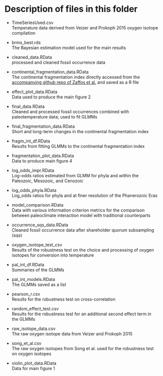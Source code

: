 # Description of files in this folder

-   TimeSeriesUsed.csv  
    Temperature data derived from Veizer and Prokoph 2015 oxygen isotope compilation

-   brms_best.rds  
    The Bayesian estimation model used for the main results  
    
-   cleaned_data.RData  
    processed and cleaned fossil occurrence data  

-   continental_fragmentation_data.RData  
    The continental fragmentation index directly accessed from the [accompanying github repo of Zaffos et al.](https://github.com/UW-Macrostrat/PNAS_201702297) and saved as a R file    

-   effect_plot_data.RData  
    Data used to produce the main figure 2  

-   final_data.RData  
    Cleaned and processed fossil occurrences combined with paleotemperature data; used to fit GLMMs  

-   final_fragmentation_data.RData  
    Short and long-term changes in the continental fragmentation index  

-   fragm_int_df.RData  
    Results from fitting GLMMs to the continental fragmentation index  

-   fragmentation_plot_data.RData  
    Data to produce main figure 4  

-   log_odds_impr.RData  
    Log-odds ratios estimated from GLMM for phyla and within the Paleozoic, Mesozoic, and Cenozoic  

-   log_odds_phyla.RData  
    Log_odds ratios for phyla and at finer resolution of the Phanerozoic Eras  

-   model_comparison.RData  
    Data with various information criterion metrics for the comparison between paleoclimate interaction model with traditional counterparts  

-   occurrence_sqs_data.RData  
    Cleaned fossil occurrence data after shareholder quorum subsampling (sqs)  

-   oxygen_isotope_test_csv  
    Results of the robustness test on the choice and processing of oxygen isotopes for conversion into temperature  

-   pal_int_df.RData  
    Summaries of the GLMMs  

-   pal_int_models.RData  
    The GLMMs saved as a list  

-   pearson_r.csv  
    Results for the robustness test on cross-correlation  

-   random_effect_test.csv  
    Results for the robustness test for an additional second effect term in the GLMMs  

-   raw_isotope_data.csv  
    The raw oxygen isotope data from Veizer and Prokoph 2015  

-   song_et_al.csv  
    The raw oxygen isotopes from Song et al. used for the robustness test on oxygen isotopes  

-   violin_plot_data.RData  
    Data for main figure 1  
